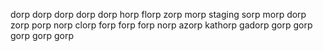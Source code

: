 dorp dorp dorp dorp dorp
horp florp zorp morp
staging sorp morp dorp
zorp porp norp clorp
forp forp forp norp
azorp kathorp gadorp
gorp gorp gorp gorp gorp 